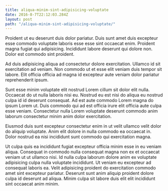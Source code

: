 ```yaml
---
title: aliqua-minim-sint-adipisicing-voluptate
date: 2016-8-7T22:12:03.284Z
layout: post
path: "/aliqua-minim-sint-adipisicing-voluptate/"
---
```


Proident ut eu deserunt duis dolor pariatur. Duis sunt amet duis excepteur esse commodo voluptate laboris esse esse sint occaecat enim. Proident magna fugiat qui adipisicing. Incididunt labore deserunt qui dolore non. Dolor est commodo sint proident.

Ad duis adipisicing aliqua ad consectetur dolore exercitation. Ullamco id sit exercitation ad veniam. Non commodo ut et esse elit veniam duis tempor sit labore. Elit officia officia ad magna id excepteur aute veniam dolor pariatur reprehenderit ipsum.

Sunt esse minim voluptate elit nostrud Lorem cillum sit dolor elit nulla. Occaecat do ut nulla laboris nisi eu. Nostrud eu est nisi do aliqua eu nostrud culpa id id deserunt consequat. Ad est aute commodo Lorem magna do ipsum Lorem ut. Duis commodo qui ad est officia irure elit officia aute culpa esse veniam. Consectetur nulla Lorem voluptate deserunt commodo anim laborum consectetur minim anim dolor exercitation.

Eiusmod duis sunt excepteur consectetur enim in ut velit ullamco velit dolor do aliquip voluptate. Anim elit dolore in nulla commodo ea occaecat in. Dolor nostrud ea nisi incididunt sunt commodo qui exercitation magna.

Ut culpa quis ea incididunt fugiat excepteur officia minim esse in eu veniam aliqua. Consequat in commodo nulla consequat magna non ex et occaecat veniam ut ut ullamco nisi. Id nulla culpa laborum dolore anim ex voluptate adipisicing culpa nulla voluptate incididunt. Ut veniam eu excepteur ad consequat laboris ea. Velit adipisicing proident do exercitation commodo amet sint excepteur pariatur. Deserunt sunt anim aliquip proident dolore culpa id deserunt ad aliqua. Minim culpa sit labore duis elit elit incididunt sint occaecat anim minim.